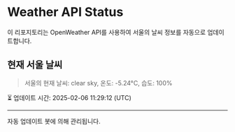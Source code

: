 
# Weather API Status

이 리포지토리는 OpenWeather API를 사용하여 서울의 날씨 정보를 자동으로 업데이트합니다.

## 현재 서울 날씨
> 서울의 현재 날씨: clear sky, 온도: -5.24°C, 습도: 100%

⏳ 업데이트 시간: 2025-02-06 11:29:12 (UTC)

---
자동 업데이트 봇에 의해 관리됩니다.
